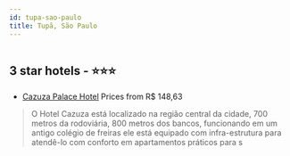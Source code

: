 ```yaml
---
id: tupa-sao-paulo
title: Tupã, São Paulo
---
```


<center><img src="https://novo-hu.s3.amazonaws.com/reservas/ota/prod/hotel/1646/18301265_1493416187395199_4700909449811164609_n_20170807165528.png" alt="" /></center>


##  3 star hotels - ⭐️⭐️⭐️

-    [Cazuza Palace Hotel](https://www.hurb.com/br/aud/https://www.hurb.com/br/hotels/tupa/cazuza-palace-hotel-HT-NFE8?cmp=18055) Prices from R$ 148,63
   > O Hotel Cazuza está localizado na região central da cidade, 700 metros da rodoviária, 800 metros dos bancos, funcionando em um antigo colégio de freiras ele está equipado com infra-estrutura para atendê-lo com conforto em apartamentos práticos para s
